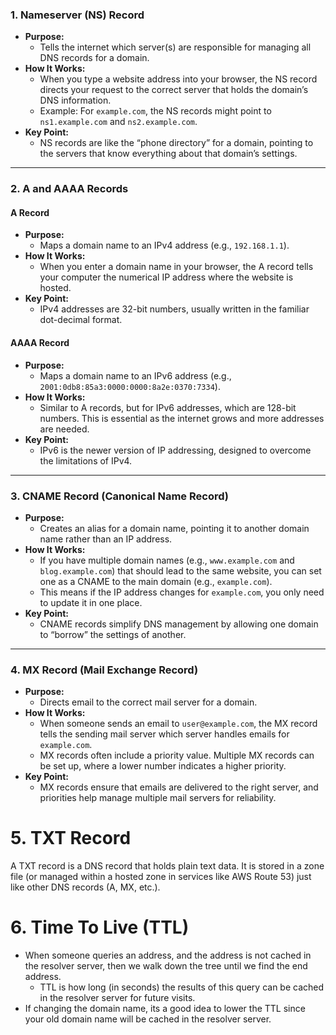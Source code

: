 
### **1. Nameserver (NS) Record**

- **Purpose:**
    - Tells the internet which server(s) are responsible for managing all DNS records for a domain.
- **How It Works:**
    - When you type a website address into your browser, the NS record directs your request to the correct server that holds the domain’s DNS information.
    - Example: For `example.com`, the NS records might point to `ns1.example.com` and `ns2.example.com`.
- **Key Point:**
    - NS records are like the “phone directory” for a domain, pointing to the servers that know everything about that domain’s settings.

---

### **2. A and AAAA Records**

#### **A Record**

- **Purpose:**
    - Maps a domain name to an IPv4 address (e.g., `192.168.1.1`).
- **How It Works:**
    - When you enter a domain name in your browser, the A record tells your computer the numerical IP address where the website is hosted.
- **Key Point:**
    - IPv4 addresses are 32-bit numbers, usually written in the familiar dot-decimal format.

#### **AAAA Record**

- **Purpose:**
    - Maps a domain name to an IPv6 address (e.g., `2001:0db8:85a3:0000:0000:8a2e:0370:7334`).
- **How It Works:**
    - Similar to A records, but for IPv6 addresses, which are 128-bit numbers. This is essential as the internet grows and more addresses are needed.
- **Key Point:**
    - IPv6 is the newer version of IP addressing, designed to overcome the limitations of IPv4.

---

### **3. CNAME Record (Canonical Name Record)**

- **Purpose:**
    - Creates an alias for a domain name, pointing it to another domain name rather than an IP address.
- **How It Works:**
    - If you have multiple domain names (e.g., `www.example.com` and `blog.example.com`) that should lead to the same website, you can set one as a CNAME to the main domain (e.g., `example.com`).
    - This means if the IP address changes for `example.com`, you only need to update it in one place.
- **Key Point:**
    - CNAME records simplify DNS management by allowing one domain to “borrow” the settings of another.

---

### **4. MX Record (Mail Exchange Record)**

- **Purpose:**
    - Directs email to the correct mail server for a domain.
- **How It Works:**
    - When someone sends an email to `user@example.com`, the MX record tells the sending mail server which server handles emails for `example.com`.
    - MX records often include a priority value. Multiple MX records can be set up, where a lower number indicates a higher priority.
- **Key Point:**
    - MX records ensure that emails are delivered to the right server, and priorities help manage multiple mail servers for reliability.

# 5. TXT Record
A TXT record is a DNS record that holds plain text data. It is stored in a zone file (or managed within a hosted zone in services like AWS Route 53) just like other DNS records (A, MX, etc.).

# 6. Time To Live (TTL)
- When someone queries an address, and the address is not cached in the resolver server, then we walk down the tree until we find the end address.
	- TTL is how long (in seconds) the results of this query can be cached in the resolver server for future visits.
- If changing the domain name, its a good idea to lower the TTL since your old domain name will be cached in the resolver server.
